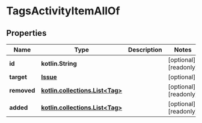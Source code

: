 
# TagsActivityItemAllOf

## Properties
Name | Type | Description | Notes
------------ | ------------- | ------------- | -------------
**id** | **kotlin.String** |  |  [optional] [readonly]
**target** | [**Issue**](Issue.md) |  |  [optional]
**removed** | [**kotlin.collections.List&lt;Tag&gt;**](Tag.md) |  |  [optional] [readonly]
**added** | [**kotlin.collections.List&lt;Tag&gt;**](Tag.md) |  |  [optional] [readonly]



